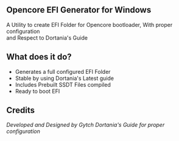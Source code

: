 ## Opencore EFI Generator for Windows
A Utility to create EFI Folder for Opencore bootloader, With proper configuration <br>
and Respect to Dortania's Guide

## What does it do?
- Generates a full configured EFI Folder
- Stable by using Dortania's Latest guide
- Includes Prebuilt SSDT Files compiled
- Ready to boot EFI

## Credits
*Developed and Designed by Gytch*
*Dortania's Guide for proper configuration*
